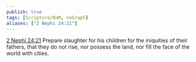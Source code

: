 ```yaml
---
publish: true
tags: [Scripture/BoM, noGraph]
aliases: ["2 Nephi 24:21"]
---
```

[2 Nephi 24:21](https://churchofjesuschrist.org/study/scriptures/bofm/2-ne/24?lang=eng&id=p21#p21) Prepare slaughter for his children for the iniquities of their fathers, that they do not rise, nor possess the land, nor fill the face of the world with cities.

